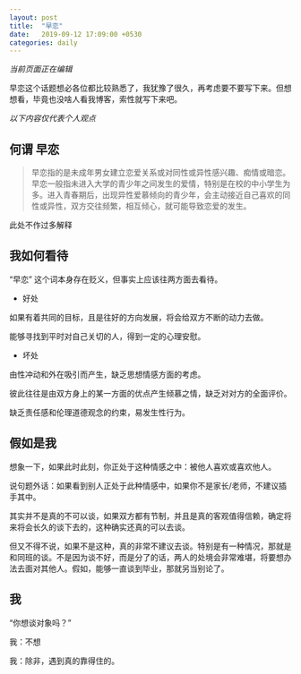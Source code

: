 ```yaml
---
layout: post
title:  "早恋"
date:   2019-09-12 17:09:00 +0530
categories: daily
---
```

*当前页面正在编辑*

早恋这个话题想必各位都比较熟悉了，我犹豫了很久，再考虑要不要写下来。但想想看，毕竟也没啥人看我博客，索性就写下来吧。

*以下内容仅代表个人观点*

## 何谓 早恋

> 早恋指的是未成年男女建立恋爱关系或对同性或异性感兴趣、痴情或暗恋。早恋一般指未进入大学的青少年之间发生的爱情，特别是在校的中小学生为多。进入青春期后，出现异性爱慕倾向的青少年，会主动接近自己喜欢的同性或异性，双方交往频繁，相互倾心，就可能导致恋爱的发生。

此处不作过多解释

## 我如何看待

“早恋” 这个词本身存在贬义，但事实上应该往两方面去看待。

* 好处

如果有着共同的目标，且是往好的方向发展，将会给双方不断的动力去做。

能够寻找到平时对自己关切的人，得到一定的心理安慰。

* 坏处

由性冲动和外在吸引而产生，缺乏思想情感方面的考虑。

彼此往往是由双方身上的某一方面的优点产生倾慕之情，缺乏对对方的全面评价。

缺乏责任感和伦理道德观念的约束，易发生性行为。

## 假如是我

想象一下，如果此时此刻，你正处于这种情感之中：被他人喜欢或喜欢他人。

说句题外话：如果看到别人正处于此种情感中，如果你不是家长/老师，不建议插手其中。

其实并不是真的不可以谈，如果双方都有节制，并且是真的客观值得信赖，确定将来将会长久的谈下去的，这种确实还真的可以去谈。

但又不得不说，如果不是这种，真的非常不建议去谈。特别是有一种情况，那就是和同班的谈。不是因为谈不好，而是分了的话，两人的处境会非常难堪，将要想办法去面对其他人。假如，能够一直谈到毕业，那就另当别论了。

## 我

“你想谈对象吗？”

我：不想

我：除非，遇到真的靠得住的。
